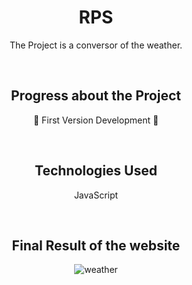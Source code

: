 <h1 align="center"> RPS </h1>

<p align="center"> The Project is a conversor of the weather. </p>

<br>

<h2 align="center"> Progress about the Project </h2>
<p align="center"> 🚧 First Version Development 🚧 </p>

<br>

<h2 align="center"> Technologies Used </h2>

<p align="center"> JavaScript </p>

<br>

<h2 align="center"> Final Result of the website </h2>

<div align="center">

![weather](https://user-images.githubusercontent.com/75745796/225415883-e9ecac01-3980-4d40-b66e-e1c75f09f8bf.png)

</div>

